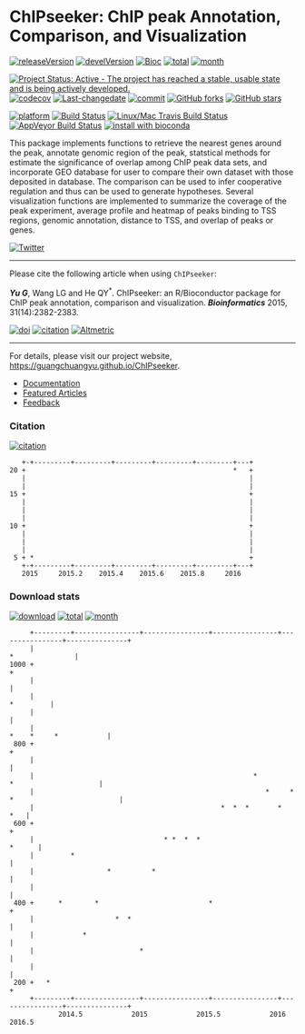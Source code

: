 ChIPseeker: ChIP peak Annotation, Comparison, and Visualization
===============================================================

[![releaseVersion](https://img.shields.io/badge/release%20version-1.10.0-green.svg?style=flat)](https://bioconductor.org/packages/ChIPseeker) [![develVersion](https://img.shields.io/badge/devel%20version-1.11.1-green.svg?style=flat)](https://github.com/GuangchuangYu/ChIPseeker) [![Bioc](http://www.bioconductor.org/shields/years-in-bioc/ChIPseeker.svg)](https://www.bioconductor.org/packages/devel/bioc/html/ChIPseeker.html#since) [![total](https://img.shields.io/badge/downloads-18543/total-blue.svg?style=flat)](https://bioconductor.org/packages/stats/bioc/ChIPseeker) [![month](https://img.shields.io/badge/downloads-653/month-blue.svg?style=flat)](https://bioconductor.org/packages/stats/bioc/ChIPseeker)

[![Project Status: Active - The project has reached a stable, usable state and is being actively developed.](http://www.repostatus.org/badges/latest/active.svg)](http://www.repostatus.org/#active) [![codecov](https://codecov.io/gh/GuangchuangYu/ChIPseeker/branch/master/graph/badge.svg)](https://codecov.io/gh/GuangchuangYu/ChIPseeker/) [![Last-changedate](https://img.shields.io/badge/last%20change-2016--11--10-green.svg)](https://github.com/GuangchuangYu/ChIPseeker/commits/master) [![commit](http://www.bioconductor.org/shields/commits/bioc/ChIPseeker.svg)](https://www.bioconductor.org/packages/devel/bioc/html/ChIPseeker.html#svn_source) [![GitHub forks](https://img.shields.io/github/forks/GuangchuangYu/ChIPseeker.svg)](https://github.com/GuangchuangYu/ChIPseeker/network) [![GitHub stars](https://img.shields.io/github/stars/GuangchuangYu/ChIPseeker.svg)](https://github.com/GuangchuangYu/ChIPseeker/stargazers)

[![platform](http://www.bioconductor.org/shields/availability/devel/ChIPseeker.svg)](https://www.bioconductor.org/packages/devel/bioc/html/ChIPseeker.html#archives) [![Build Status](http://www.bioconductor.org/shields/build/devel/bioc/ChIPseeker.svg)](https://bioconductor.org/checkResults/devel/bioc-LATEST/ChIPseeker/) [![Linux/Mac Travis Build Status](https://img.shields.io/travis/GuangchuangYu/ChIPseeker/master.svg?label=Mac%20OSX%20%26%20Linux)](https://travis-ci.org/GuangchuangYu/ChIPseeker) [![AppVeyor Build Status](https://img.shields.io/appveyor/ci/Guangchuangyu/ChIPseeker/master.svg?label=Windows)](https://ci.appveyor.com/project/GuangchuangYu/ChIPseeker) [![install with bioconda](https://img.shields.io/badge/install%20with-bioconda-green.svg?style=flat)](http://bioconda.github.io/recipes/bioconductor-chipseeker/README.html)

This package implements functions to retrieve the nearest genes around the peak, annotate genomic region of the peak, statstical methods for estimate the significance of overlap among ChIP peak data sets, and incorporate GEO database for user to compare their own dataset with those deposited in database. The comparison can be used to infer cooperative regulation and thus can be used to generate hypotheses. Several visualization functions are implemented to summarize the coverage of the peak experiment, average profile and heatmap of peaks binding to TSS regions, genomic annotation, distance to TSS, and overlap of peaks or genes.

[![Twitter](https://img.shields.io/twitter/url/https/github.com/GuangchuangYu/ChIPseeker.svg?style=social)](https://twitter.com/intent/tweet?hashtags=ChIPseeker&url=http://bioinformatics.oxfordjournals.org/content/31/14/2382&screen_name=guangchuangyu)

------------------------------------------------------------------------

Please cite the following article when using `ChIPseeker`:

***Yu G***, Wang LG and He QY<sup>\*</sup>. ChIPseeker: an R/Bioconductor package for ChIP peak annotation, comparison and visualization. ***Bioinformatics*** 2015, 31(14):2382-2383.

[![doi](https://img.shields.io/badge/doi-10.1093/bioinformatics/btv145-green.svg?style=flat)](http://dx.doi.org/10.1093/bioinformatics/btv145) [![citation](https://img.shields.io/badge/cited%20by-24-green.svg?style=flat)](https://scholar.google.com.hk/scholar?oi=bibs&hl=en&cites=12053363057899219488) [![Altmetric](https://img.shields.io/badge/Altmetric-32-green.svg?style=flat)](https://www.altmetric.com/details/3781087)

------------------------------------------------------------------------

For details, please visit our project website, <https://guangchuangyu.github.io/ChIPseeker>.

-   [Documentation](https://guangchuangyu.github.io/ChIPseeker/documentation/)
-   [Featured Articles](https://guangchuangyu.github.io/ChIPseeker/featuredArticles/)
-   [Feedback](https://guangchuangyu.github.io/ChIPseeker/#feedback)

### Citation

[![citation](https://img.shields.io/badge/cited%20by-24-green.svg?style=flat)](https://scholar.google.com.hk/scholar?oi=bibs&hl=en&cites=12053363057899219488)

       +-+---------+---------+---------+---------+---------+---+
    20 +                                                   *   +
       |                                                       |
       |                                                       |
    15 +                                                       +
       |                                                       |
       |                                                       |
       |                                                       |
    10 +                                                       +
       |                                                       |
       |                                                       |
       |                                                       |
     5 + *                                                     +
       +-+---------+---------+---------+---------+---------+---+
       2015     2015.2    2015.4    2015.6    2015.8     2016   

### Download stats

[![download](http://www.bioconductor.org/shields/downloads/ChIPseeker.svg)](https://bioconductor.org/packages/stats/bioc/ChIPseeker/) [![total](https://img.shields.io/badge/downloads-18543/total-blue.svg?style=flat)](https://bioconductor.org/packages/stats/bioc/ChIPseeker) [![month](https://img.shields.io/badge/downloads-653/month-blue.svg?style=flat)](https://bioconductor.org/packages/stats/bioc/ChIPseeker)

         +---------+----------------+----------------+----------------+----------------+---------------+
         |                                                                             *               |
    1000 +                                                                                             +
         |                                                                                             |
         |                                                                                   *         |
         |                                                                                             |
         |                                                                     *    *     *            |
     800 +                                                                                             +
         |                                                                                             |
         |                                                      *                *                     |
         |                                                         *     *  *                          |
         |                                              *  *  *       *                            *   |
     600 +                                                                                             +
         |                                * *  *  *                                             *      |
         |         *                                                                                   |
         |                  *          *                                                               |
         |                                                                                             |
     400 +      *        *                           *                                                 +
         |                    *  *                                                                     |
         |            *                                                                                |
         |                          *                                                                  |
         |                                                                                             |
     200 +   *                                                                                         +
         +---------+----------------+----------------+----------------+----------------+---------------+
                2014.5            2015            2015.5            2016            2016.5
